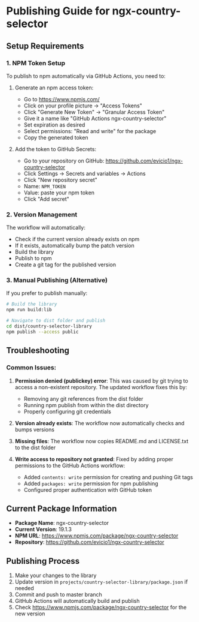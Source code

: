 # Publishing Guide for ngx-country-selector

## Setup Requirements

### 1. NPM Token Setup

To publish to npm automatically via GitHub Actions, you need to:

1. Generate an npm access token:

   - Go to https://www.npmjs.com/
   - Click on your profile picture → "Access Tokens"
   - Click "Generate New Token" → "Granular Access Token"
   - Give it a name like "GitHub Actions ngx-country-selector"
   - Set expiration as desired
   - Select permissions: "Read and write" for the package
   - Copy the generated token

2. Add the token to GitHub Secrets:
   - Go to your repository on GitHub: https://github.com/evicio1/ngx-country-selector
   - Click Settings → Secrets and variables → Actions
   - Click "New repository secret"
   - Name: `NPM_TOKEN`
   - Value: paste your npm token
   - Click "Add secret"

### 2. Version Management

The workflow will automatically:

- Check if the current version already exists on npm
- If it exists, automatically bump the patch version
- Build the library
- Publish to npm
- Create a git tag for the published version

### 3. Manual Publishing (Alternative)

If you prefer to publish manually:

```bash
# Build the library
npm run build:lib

# Navigate to dist folder and publish
cd dist/country-selector-library
npm publish --access public
```

## Troubleshooting

### Common Issues:

1. **Permission denied (publickey) error**: This was caused by git trying to access a non-existent repository. The updated workflow fixes this by:

   - Removing any git references from the dist folder
   - Running npm publish from within the dist directory
   - Properly configuring git credentials

2. **Version already exists**: The workflow now automatically checks and bumps versions

3. **Missing files**: The workflow now copies README.md and LICENSE.txt to the dist folder

4. **Write access to repository not granted**: Fixed by adding proper permissions to the GitHub Actions workflow:
   - Added `contents: write` permission for creating and pushing Git tags
   - Added `packages: write` permission for npm publishing
   - Configured proper authentication with GitHub token

## Current Package Information

- **Package Name**: ngx-country-selector
- **Current Version**: 19.1.3
- **NPM URL**: https://www.npmjs.com/package/ngx-country-selector
- **Repository**: https://github.com/evicio1/ngx-country-selector

## Publishing Process

1. Make your changes to the library
2. Update version in `projects/country-selector-library/package.json` if needed
3. Commit and push to master branch
4. GitHub Actions will automatically build and publish
5. Check https://www.npmjs.com/package/ngx-country-selector for the new version

